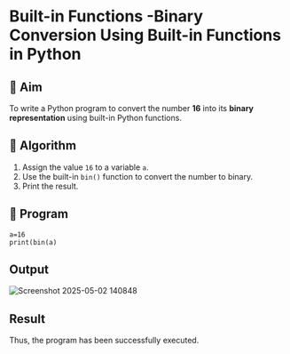 # Built-in Functions -Binary Conversion Using Built-in Functions in Python

## 🎯 Aim
To write a Python program to convert the number **16** into its **binary representation** using built-in Python functions.

## 🧠 Algorithm
1. Assign the value `16` to a variable `a`.
2. Use the built-in `bin()` function to convert the number to binary.
3. Print the result.

## 🧾 Program
```
a=16 
print(bin(a)
```
## Output
![Screenshot 2025-05-02 140848](https://github.com/user-attachments/assets/51fce5c9-be68-4d33-bf6a-eb21a77fb17c)


## Result
  Thus, the program has been successfully executed.
